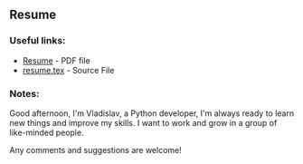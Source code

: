 ## Resume

### Useful links:
- [Resume](Resume_Zakiev_Vladislav.pdf) - PDF file
- [resume.tex](Resume_Code%2Fresume.tex) - Source File

### Notes:
Good afternoon, I'm Vladislav, a Python developer, I'm always ready to learn new things and improve my skills. I want to work and grow in a group of like-minded people.

Any comments and suggestions are welcome!